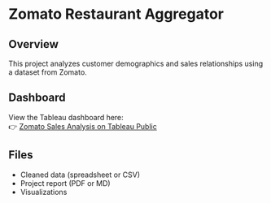 # Zomato Restaurant Aggregator

## Overview

This project analyzes customer demographics and sales relationships using a dataset from Zomato.

## Dashboard

View the Tableau dashboard here:  
👉 [Zomato Sales Analysis on Tableau Public]([https://public.tableau.com/views/YourDashboardLink](https://public.tableau.com/views/ZomatoCustomerDemographicsSalesDistributionFinalProject/ZomatoCustomerDemographicsSalesDistribution?:language=en-US&:sid=&:redirect=auth&:display_count=n&:origin=viz_share_link))

## Files

- Cleaned data (spreadsheet or CSV)
- Project report (PDF or MD)
- Visualizations
